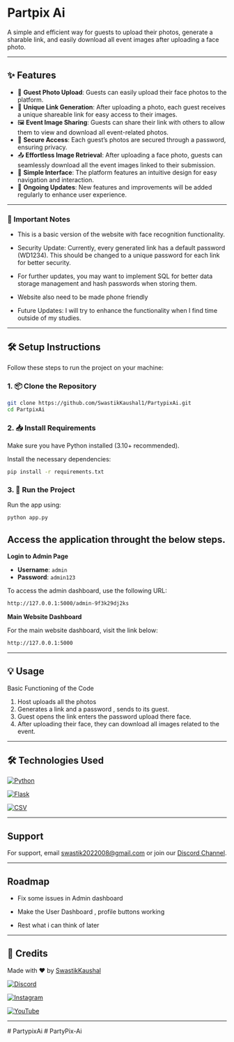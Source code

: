 
# Partpix Ai

A simple and efficient way for guests to upload their photos, generate a sharable link, and easily download all event images after uploading a face photo.


---

## ✨ Features

- 📸 **Guest Photo Upload**: Guests can easily upload their face photos to the platform.
- 🔗 **Unique Link Generation**: After uploading a photo, each guest receives a unique shareable link for easy access to their images.
- 🖼️ **Event Image Sharing**: Guests can share their link with others to allow them to view and download all event-related photos.
- 🔐 **Secure Access**: Each guest’s photos are secured through a password, ensuring privacy.
- 📤 **Effortless Image Retrieval**: After uploading a face photo, guests can seamlessly download all the event images linked to their submission.
- 💾 **Simple Interface**: The platform features an intuitive design for easy navigation and interaction.
- 🔄 **Ongoing Updates**: New features and improvements will be added regularly to enhance user experience.

--- 


### 📝 Important Notes
- This is a basic version of the website with face recognition functionality.

- Security Update: Currently, every generated link has a default password (WD1234). This should be changed to a unique password for each link for better security.

- For further updates, you may want to implement SQL for better data storage management and hash passwords when storing them.

- Website also need to be made phone friendly 

- Future Updates: I will try to enhance the functionality when I find time outside of my studies.

---
## 🛠️ Setup Instructions

Follow these steps to run the project on your machine:

### 1. 📦 Clone the Repository

```bash
git clone https://github.com/SwastikKaushal1/PartypixAi.git
cd PartpixAi
```

### 2. 📥 Install Requirements

Make sure you have Python installed (3.10+ recommended).

Install the necessary dependencies:

```bash
pip install -r requirements.txt
```

### 3. 🚀 Run the Project

Run the app using:

```bash
python app.py
```

## **Access the application throught the below steps.**

**Login to Admin Page**

- **Username**: `admin`
- **Password**: `admin123`

To access the admin dashboard, use the following URL:

```bash
http://127.0.0.1:5000/admin-9f3k29dj2ks
```


 **Main Website Dashboard**

For the main website dashboard, visit the link below:

```bash
http://127.0.0.1:5000
```

---


## 💡 Usage

Basic Functioning of the Code

1. Host uploads all the photos
2. Generates a link and a password , sends to its guest.
3. Guest opens the link enters the password upload there face.
4. After uploading their face, they can download all images related to the event.

---

## 🛠️ Technologies Used

  [![Python](https://img.shields.io/badge/Python-3.8%2B-blue?style=for-the-badge&logo=python&logoColor=white)](https://www.python.org/)

  [![Flask](https://img.shields.io/badge/Flask-1.1.2-blue?style=for-the-badge&logo=flask&logoColor=white)](https://flask.palletsprojects.com/)

  [![CSV](https://img.shields.io/badge/Database-CSV-blue?style=for-the-badge&logo=csv&logoColor=white)](https://www.csv.com/)

---

## Support

For support, email swastik2022008@gmail.com or join our [Discord Channel](https://discord.gg/UnNd95u3Fg).

---

## Roadmap

- Fix some issues in Admin dashboard

- Make the User Dashboard , profile buttons working
  
- Rest what i can think of later
  
---
## 🧊 Credits

Made with ❤️ by [SwastikKaushal](https://github.com/SwastikKaushal1)

[![Discord](https://img.shields.io/badge/Discord-7289DA?style=for-the-badge&logo=discord&logoColor=white)](https://discord.com/users/751334414914420767)

[![Instagram](https://img.shields.io/badge/Instagram-ff5e5b?style=for-the-badge&logo=instagram&logoColor=white)](https://www.instagram.com/swastikkaushal_/)

[![YouTube](https://img.shields.io/badge/YouTube-FF0000?style=for-the-badge&logo=youtube&logoColor=white)](https://www.youtube.com/@DefenderXD)

---
#   P a r t y p i x A i  
 #   P a r t y P i x - A i  
 